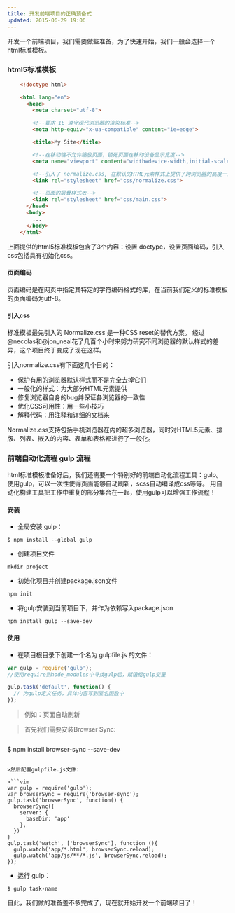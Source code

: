 ```yaml
---
title: 开发前端项目的正确预备式
updated: 2015-06-29 19:06
---
```


开发一个前端项目，我们需要做些准备，为了快速开始，我们一般会选择一个html标准模板。
### html5标准模板

```html
    <!doctype html>

    <html lang="en">
      <head>
        <meta charset="utf-8">

        <!--要求 IE 遵守现代浏览器的渲染标准-->
        <meta http-equiv="x-ua-compatible" content="ie=edge">

        <title>My Site</title>

        <!--在移动端不允许缩放页面，锁死页面在移动设备显示宽度-->
        <meta name="viewport" content="width=device-width,initial-scale=1">

        <!--引入了 normalize.css, 在默认的HTML元素样式上提供了跨浏览器的高度一致性-->
        <link rel="stylesheet" href="css/normalize.css">

        <!--页面的层叠样式表-->
        <link rel="stylesheet" href="css/main.css">
      </head>
      <body>
        ...
      </body>
    </html>
```
上面提供的html5标准模板包含了3个内容：设置 doctype，设置页面编码，引入css包括具有初始化css。

#### 页面编码

页面编码是在网页中指定其特定的字符编码格式的库，在当前我们定义的标准模板的页面编码为utf-8。

#### 引入css
标准模板最先引入的 Normalize.css 是一种CSS reset的替代方案。
经过@necolas和@jon_neal花了几百个小时来努力研究不同浏览器的默认样式的差异，这个项目终于变成了现在这样。

引入normalize.css有下面这几个目的：

+ 保护有用的浏览器默认样式而不是完全去掉它们
+ 一般化的样式：为大部分HTML元素提供
+ 修复浏览器自身的bug并保证各浏览器的一致性
+ 优化CSS可用性：用一些小技巧
+ 解释代码：用注释和详细的文档来

Normalize.css支持包括手机浏览器在内的超多浏览器，同时对HTML5元素、排版、列表、嵌入的内容、表单和表格都进行了一般化。


### 前端自动化流程 gulp 流程

html标准模板准备好后，我们还需要一个特别好的前端自动化流程工具：gulp。
使用gulp，可以一次性使得页面能够自动刷新，scss自动编译成css等等。
用自动化构建工具把工作中重复的部分集合在一起，使用gulp可以增强工作流程！

#### 安装

+ 全局安装 gulp：

```
$ npm install --global gulp
```
+ 创建项目文件

```
mkdir project
```
+ 初始化项目并创建package.json文件

```
npm init
```
+ 将gulp安装到当前项目下，并作为依赖写入package.json

```
npm install gulp --save-dev
```

#### 使用

+ 在项目根目录下创建一个名为 gulpfile.js 的文件：

```javascript
var gulp = require('gulp');
//使用require到node_modules中寻找gulp后，赋值给gulp变量

gulp.task('default', function() {
  // 为gulp定义任务，具体内容写到匿名函数中
});
```
>例如：页面自动刷新

>首先我们需要安装Browser Sync:

>```
  $ npm install browser-sync --save-dev
```

>然后配置gulpfile.js文件:

>```vim
var gulp = require('gulp');
var browserSync = require('browser-sync');
gulp.task('browserSync', function() {
  browserSync({
    server: {
      baseDir: 'app'
    },
  })
}   
gulp.task('watch', ['browserSync'], function (){
  gulp.watch('app/*.html', browserSync.reload);
  gulp.watch('app/js/**/*.js', browserSync.reload);
});
```

+ 运行 gulp：


```
$ gulp task-name
```

自此，我们做的准备差不多完成了，现在就开始开发一个前端项目了！
